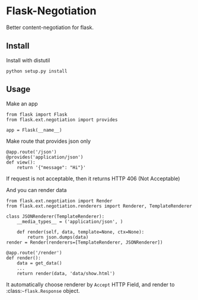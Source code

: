 Flask-Negotiation
=================

Better content-negotiation for flask.  

Install
-------

Install with distutil

    python setup.py install

Usage
-----

Make an app

    from flask import Flask
    from flask.ext.negotiation import provides

    app = Flask(__name__)

Make route that provides json only

    @app.route('/json')
    @provides('application/json')
    def view():
        return '{"message": "Hi"}'

If request is not acceptable, then it returns HTTP 406 (Not Acceptable)

And you can render data

    from flask.ext.negotiation import Render
    from flask.ext.negotiation.renderers import Renderer, TemplateRenderer

    class JSONRenderer(TemplateRenderer):
        __media_types__ = ('application/json', )

        def render(self, data, template=None, ctx=None):
            return json.dumps(data)
    render = Render(renderers=[TemplateRenderer, JSONRenderer])

    @app.route('/render')
    def render():
        data = get_data()
        ...
        return render(data, 'data/show.html')

It automatically choose renderer by `Accept` HTTP Field, and render to 
:class:`~flask.Response` object.  
